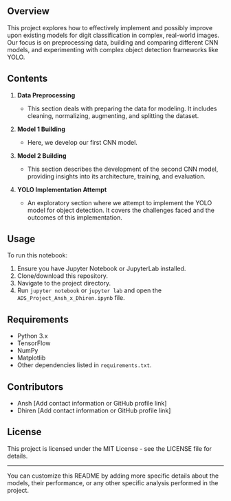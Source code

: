 ## Overview
This project explores how to effectively implement and possibly improve upon existing models for digit classification in complex, real-world images. Our focus is on preprocessing data, building and comparing different CNN models, and experimenting with complex object detection frameworks like YOLO.

## Contents
1. **Data Preprocessing**
   - This section deals with preparing the data for modeling. It includes cleaning, normalizing, augmenting, and splitting the dataset.
   
2. **Model 1 Building**
   - Here, we develop our first CNN model.
   
3. **Model 2 Building**
   - This section describes the development of the second CNN model, providing insights into its architecture, training, and evaluation.
   
4. **YOLO Implementation Attempt**
   - An exploratory section where we attempt to implement the YOLO model for object detection. It covers the challenges faced and the outcomes of this implementation.

## Usage
To run this notebook:
1. Ensure you have Jupyter Notebook or JupyterLab installed.
2. Clone/download this repository.
3. Navigate to the project directory.
4. Run `jupyter notebook` or `jupyter lab` and open the `ADS_Project_Ansh_x_Dhiren.ipynb` file.

## Requirements
- Python 3.x
- TensorFlow
- NumPy
- Matplotlib
- Other dependencies listed in `requirements.txt`.

## Contributors
- Ansh [Add contact information or GitHub profile link]
- Dhiren [Add contact information or GitHub profile link]

## License
This project is licensed under the MIT License - see the LICENSE file for details.

---

You can customize this README by adding more specific details about the models, their performance, or any other specific analysis performed in the project.
